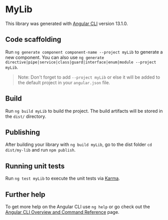 # MyLib

This library was generated with [Angular CLI](https://github.com/angular/angular-cli) version 13.1.0.

## Code scaffolding

Run `ng generate component component-name --project myLib` to generate a new component. You can also use `ng generate directive|pipe|service|class|guard|interface|enum|module --project myLib`.
> Note: Don't forget to add `--project myLib` or else it will be added to the default project in your `angular.json` file. 

## Build

Run `ng build myLib` to build the project. The build artifacts will be stored in the `dist/` directory.

## Publishing

After building your library with `ng build myLib`, go to the dist folder `cd dist/my-lib` and run `npm publish`.

## Running unit tests

Run `ng test myLib` to execute the unit tests via [Karma](https://karma-runner.github.io).

## Further help

To get more help on the Angular CLI use `ng help` or go check out the [Angular CLI Overview and Command Reference](https://angular.io/cli) page.
